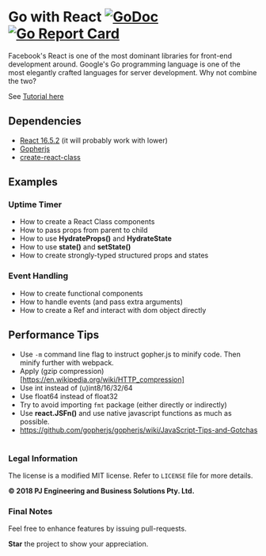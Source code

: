 Go with React [![GoDoc](http://godoc.org/github.com/rocketlaunchr/react?status.svg)](http://godoc.org/github.com/rocketlaunchr/react) [![Go Report Card](https://goreportcard.com/badge/github.com/rocketlaunchr/react)](https://goreportcard.com/report/github.com/rocketlaunchr/react)
===============

Facebook's React is one of the most dominant libraries for front-end development around. Google's Go programming language is one of the most elegantly crafted languages for server development. Why not combine the two?

See [Tutorial here](https://medium.com/@rocketlaunchr.cloud/go-with-react-24d987c6ec6e)

## Dependencies

* [React 16.5.2](https://www.npmjs.com/package/react) (it will probably work with lower)
* [Gopherjs](https://github.com/gopherjs/gopherjs)
* [create-react-class](https://www.npmjs.com/package/create-react-class)

## Examples

### Uptime Timer

* How to create a React Class components
* How to pass props from parent to child
* How to use **HydrateProps()** and **HydrateState**
* How to use **state()** and **setState()**
* How to create strongly-typed structured props and states

### Event Handling

* How to create functional components
* How to handle events (and pass extra arguments)
* How to create a Ref and interact with dom object directly

## Performance Tips

* Use `-m` command line flag to instruct gopher.js to minify code. Then minify further with webpack.
* Apply (gzip compression)[https://en.wikipedia.org/wiki/HTTP_compression]
* Use int instead of (u)int8/16/32/64
* Use float64 instead of float32
* Try to avoid importing `fmt` package (either directly or indirectly)
* Use **react.JSFn()** and use native javascript functions as much as possible.
* https://github.com/gopherjs/gopherjs/wiki/JavaScript-Tips-and-Gotchas

#

### Legal Information

The license is a modified MIT license. Refer to `LICENSE` file for more details.

**© 2018 PJ Engineering and Business Solutions Pty. Ltd.**

### Final Notes

Feel free to enhance features by issuing pull-requests.

**Star** the project to show your appreciation.
